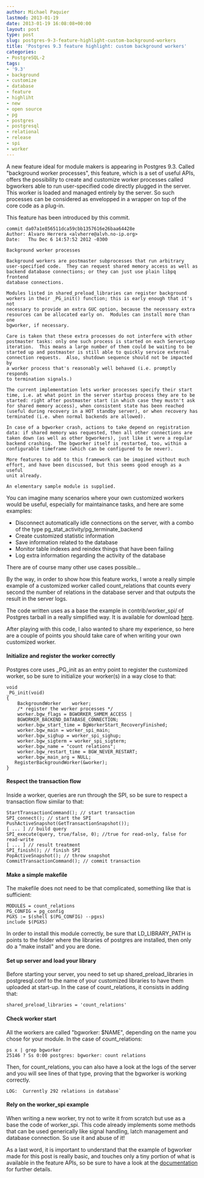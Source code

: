 ```yaml
---
author: Michael Paquier
lastmod: 2013-01-19
date: 2013-01-19 16:08:08+00:00
layout: post
type: post
slug: postgres-9-3-feature-highlight-custom-background-workers
title: 'Postgres 9.3 feature highlight: custom background workers'
categories:
- PostgreSQL-2
tags:
- '9.3'
- background
- customize
- database
- feature
- highliht
- new
- open source
- pg
- postgres
- postgresql
- relational
- release
- spi
- worker
---
```


A new feature ideal for module makers is appearing in Postgres 9.3. Called "background worker processes", this feature, which is a set of useful APIs, offers the possibility to create and customize worker processes called bgworkers able to run user-specified code directly plugged in the server. This worker is loaded and managed entirely by the server. So such processes can be considered as envelopped in a wrapper on top of the core code as a plug-in.

This feature has been introduced by this commit.

    commit da07a1e856511dca59cbb1357616e26baa64428e
    Author: Alvaro Herrera <alvherre@alvh.no-ip.org>
    Date:   Thu Dec 6 14:57:52 2012 -0300

    Background worker processes

    Background workers are postmaster subprocesses that run arbitrary
    user-specified code.  They can request shared memory access as well as
    backend database connections; or they can just use plain libpq frontend
    database connections.

    Modules listed in shared_preload_libraries can register background
    workers in their _PG_init() function; this is early enough that it's not
    necessary to provide an extra GUC option, because the necessary extra
    resources can be allocated early on.  Modules can install more than one
    bgworker, if necessary.

    Care is taken that these extra processes do not interfere with other
    postmaster tasks: only one such process is started on each ServerLoop
    iteration.  This means a large number of them could be waiting to be
    started up and postmaster is still able to quickly service external
    connection requests.  Also, shutdown sequence should not be impacted by
    a worker process that's reasonably well behaved (i.e. promptly responds
    to termination signals.)

    The current implementation lets worker processes specify their start
    time, i.e. at what point in the server startup process they are to be
    started: right after postmaster start (in which case they mustn't ask
    for shared memory access), when consistent state has been reached
    (useful during recovery in a HOT standby server), or when recovery has
    terminated (i.e. when normal backends are allowed).

    In case of a bgworker crash, actions to take depend on registration
    data: if shared memory was requested, then all other connections are
    taken down (as well as other bgworkers), just like it were a regular
    backend crashing.  The bgworker itself is restarted, too, within a
    configurable timeframe (which can be configured to be never).

    More features to add to this framework can be imagined without much
    effort, and have been discussed, but this seems good enough as a useful
    unit already.

    An elementary sample module is supplied.

You can imagine many scenarios where your own customized workers would be useful, especially for maintainance tasks, and here are some examples:

  * Disconnect automatically idle connections on the server, with a combo of the type pg\_stat\_activity/pg\_terminate\_backend
  * Create customized statistic information
  * Save information related to the database
  * Monitor table indexes and reindex things that have been failing
  * Log extra information regarding the activity of the database

There are of course many other use cases possible...

By the way, in order to show how this feature works, I wrote a really simple example of a customized worker called count\_relations that counts every second the number of relations in the database server and that outputs the result in the server logs. 

The code written uses as a base the example in contrib/worker_spi/ of Postgres tarball in a really simplified way. It is available for download [here](/wp-content/uploads/2013/01/count_relations.tar.gz). 

After playing with this code, I also wanted to share my experience, so here are a couple of points you should take care of when writing your own customized worker.

#### Initialize and register the worker correctly

Postgres core uses \_PG\_init as an entry point to register the customized worker, so be sure to initialize your worker(s) in a way close to that:

    void
    _PG_init(void)
    {
        BackgroundWorker    worker;
        /* register the worker processes */
        worker.bgw_flags = BGWORKER_SHMEM_ACCESS |
        BGWORKER_BACKEND_DATABASE_CONNECTION;
        worker.bgw_start_time = BgWorkerStart_RecoveryFinished;
        worker.bgw_main = worker_spi_main;
        worker.bgw_sighup = worker_spi_sighup;
        worker.bgw_sigterm = worker_spi_sigterm;
        worker.bgw_name = "count relations";
        worker.bgw_restart_time = BGW_NEVER_RESTART;
        worker.bgw_main_arg = NULL;
       RegisterBackgroundWorker(&worker);
    }

#### Respect the transaction flow

Inside a worker, queries are run through the SPI, so be sure to respect a transaction flow similar to that:

    StartTransactionCommand(); // start transaction
    SPI_connect(); // start the SPI
    PushActiveSnapshot(GetTransactionSnapshot());
    [ ... ] // build query
    SPI_execute(query, true/false, 0); //true for read-only, false for read-write
    [ ... ] // result treatment
    SPI_finish(); // finish SPI
    PopActiveSnapshot(); // throw snapshot
    CommitTransactionCommand(); // commit transaction

#### Make a simple makefile

The makefile does not need to be that complicated, something like that is sufficient:

    MODULES = count_relations
    PG_CONFIG = pg_config
    PGXS := $(shell $(PG_CONFIG) --pgxs)
    include $(PGXS)

In order to install this module correctly, be sure that LD\_LIBRARY\_PATH is points to the folder where the libraries of postgres are installed, then only do a "make install" and you are done.

#### Set up server and load your library

Before starting your server, you need to set up shared\_preload\_libraries in postgresql.conf to the name of your customized libraries to have them uploaded at start-up. In the case of count_relations, it consists in adding that:

    shared_preload_libraries = 'count_relations'

#### Check worker start

All the workers are called "bgworker: $NAME", depending on the name you chose for your module.
In the case of count\_relations:

    ps x | grep bgworker
    25146 ? Ss 0:00 postgres: bgworker: count relations

Then, for count\_relations, you can also have a look at the logs of the server and you will see lines of that type, proving that the bgworker is working correctly.

    LOG:  Currently 292 relations in database`

#### Rely on the worker\_spi example

When writing a new worker, try not to write it from scratch but use as a base the code of worker\_spi. This code already implements some methods that can be used generically like signal handling, latch management and database connection. So use it and abuse of it!

As a last word, it is important to understand that the example of bgworker made for this post is really basic, and touches only a tiny portion of what is available in the feature APIs, so be sure to have a look at the [documentation](http://www.postgresql.org/docs/devel/static/bgworker.html) for further details.
